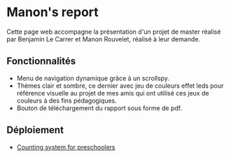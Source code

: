 # Manon's report

Cette page web accompagne la présentation d'un projet de master réalisé par Benjamin Le Carrer et Manon Rouvelet, réalisé à leur demande. 

## Fonctionnalités
- Menu de navigation dynamique grâce à un scrollspy.
- Thèmes clair et sombre, ce dernier avec jeu de couleurs effet leds pour référence visuelle au projet de mes amis qui ont utilisé ces jeux de couleurs à des fins pédagogiques. 
- Bouton de téléchargement du rapport sous forme de pdf.

## Déploiement
- [Counting system for preschoolers](https://oignonfugace.github.io/manons-report/)